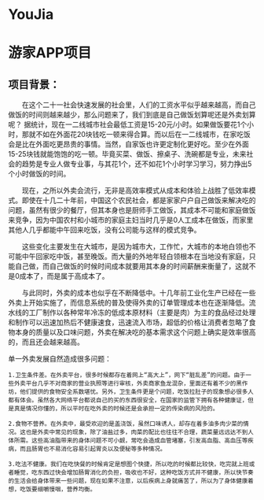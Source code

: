 # YouJia
游家APP项目
==========
项目背景：
---
    
&emsp;&emsp;在这个二十一社会快速发展的社会里，人们的工资水平似乎越来越高，而自己做饭的时间则越来越少，那么问题来了，我们到底是自己做饭划算呢还是外卖划算呢？
据统计，现在一二线城市社会最低工资是15-20元/小时。如果做饭要花1个小时，那就不如在外面花20块钱吃一顿来得合算。而以后在一二线城市，在家吃饭会是比在外面吃更昂贵的事情。当然，自家饭也许更定制化更好吃。至少在外面15-25块钱就能饱饱的吃一顿。毕竟买菜、做饭、擦桌子、洗碗都是专业，未来社会的趋势是专业人做专业事，与其花1个，还不如花1个小时学习学习，努力挣出5个小时做饭的时间。

&emsp;&emsp;现在，之所以外卖会流行，无非是高效率模式从成本和体验上战胜了低效率模式。即使在十几二十年前，中国这个农民社会，都是家家户户自己做饭来解决吃的问题，虽然有很少的餐厅，但其本身也是厨师手工做饭，其成本不可能和家庭做饭来竞争，因为中国农村和小城市的家庭主妇当时几乎是0人工成本在做饭，而家里其他人几乎都能中午回来吃饭，没有公司能与这样的模式竞争。 
 
&emsp;&emsp;这些变化主要发生在大城市，是因为城市大，工作忙，大城市的本地白领也不可能中午回家吃中饭，甚至晚饭。而大量的外地年轻白领根本在当地没有家庭，只能自己做，而自己做饭的时候时间成本就要用其本身的时间薪酬来衡量了，这就不是0成本了，而是属于高成本了。 
 
&emsp;&emsp;与此同时，外卖的成本也似乎在不断降低中。十几年前工业化生产已经在一些外卖上开始实施了，而信息系统的普及使得外卖的订单管理成本也在逐渐降低。流水线的工厂制作以各种常年冷冻的低成本原材料（主要是肉）为主的食品经过处理和制作可以迅速加热后不健康速食，迅速流入市场，超低的价格让消费者忽略了食物本身的质量以及口味问题，外卖在解决吃的基本需求这个问题上确实是效率很高的，而且还会越来越高。 

单一外卖发展自然造成很多问题：

    1.卫生条件差。在外卖平台，很多时候都存在着网上“高大上”，网下“脏乱差”的问题。由于一些外卖平台几乎不对商家的营业执照等进行审核，外卖商家鱼龙混杂，里面还有着不少的黑作坊，他们提供的食物安全系数堪忧。另外，卫生条件更是个问题，吃饭拉肚子的现象想必很多人都有体会。虽然各大网络平台都说自己的买的东西很安全，在国家的监管下拥有各种健康证，但是真是情况你懂的，所以平时在吃外卖的时候还是会承担一定的传染病的风险的。
    
    2.食物不营养。在外卖中，最受欢迎的是盖浇饭，虽然口味诱人，却存在着多油多肉少菜的情况。这也是外卖中常见的现象，除了油盐过多，肉菜的配比也往往不合理，蔬菜量远远达不到人体所需。这些高油脂带来的身体问题不可小觑，常吃会造成血管堵塞，引发高血脂、高血压等疾病，而且肠胃也不易消化容易引起胃炎以及便秘等多种情况。
    
    3.吃法不健康。我们在吃快餐的时候肯定是想图个快捷，所以吃的时候都比较快，吃完就上班或者睡觉，吃东西过快会增加肠胃消化的负担，吸收也不好，这种吃饭方式并不健康，所以快节奏的生活会给身体带来一些问题，现在如果不注意，以后疾病上身就痛苦了，所以为了身体健康着想，吃饭要细嚼慢咽，营养均衡。
    
